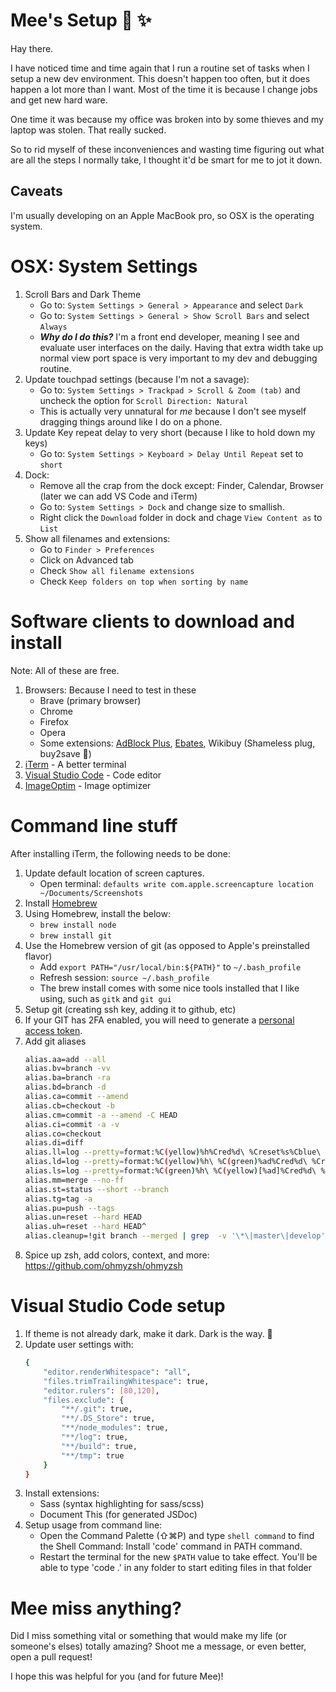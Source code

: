 # Mee's Setup :chicken: :sparkles:

Hay there.

I have noticed time and time again that I run a routine set of tasks when I
setup a new dev environment. This doesn't happen too often, but it does happen a
lot more than I want. Most of the time it is because I change jobs and get new
hard ware.

One time it was because my office was broken into by some thieves and my laptop
was stolen. That really sucked.

So to rid myself of these inconveniences and wasting time figuring out what are
all the steps I normally take, I thought it'd be smart for me to jot it down.

## Caveats

I'm usually developing on an Apple MacBook pro, so OSX is the operating system.

# OSX: System Settings

1. Scroll Bars and Dark Theme
    - Go to: `System Settings > General > Appearance` and select `Dark`
    - Go to: `System Settings > General > Show Scroll Bars` and select `Always`
    - ***Why do I do this?*** I'm a front end developer, meaning I see and
        evaluate user interfaces on the daily. Having that extra width
        take up normal view port space is very important to my dev and
        debugging routine.
2. Update touchpad settings (because I'm not a savage):
    - Go to: `System Settings > Trackpad > Scroll & Zoom (tab)` and uncheck
        the option for `Scroll Direction: Natural`
    - This is actually very unnatural for _me_ because I don't see myself
        dragging things around like I do on a phone.
3. Update Key repeat delay to very short (because I like to hold down my keys)
    - Go to: `System Settings > Keyboard > Delay Until Repeat` set to `short`
4. Dock:
    - Remove all the crap from the dock except: Finder, Calendar, Browser (later
        we can add VS Code and iTerm)
    - Go to: `System Settings > Dock` and change size to smallish.
    - Right click the `Download` folder in dock and chage `View Content as` to
        `List`
5. Show all filenames and extensions:
    - Go to `Finder > Preferences`
    - Click on Advanced tab
    - Check `Show all filename extensions`
    - Check `Keep folders on top when sorting by name`

# Software clients to download and install

Note: All of these are free.

1. Browsers: Because I need to test in these
    - Brave (primary browser)
    - Chrome
    - Firefox
    - Opera
    - Some extensions: [AdBlock Plus](https://adblockplus.org/),
        [Ebates](https://www.ebates.com/r/XOULON?eeid=28187),
        Wikibuy (Shameless plug, buy2save :kiss:)
2. [iTerm](https://www.iterm2.com/) - A better terminal
3. [Visual Studio Code](https://code.visualstudio.com/) - Code editor
4. [ImageOptim](https://imageoptim.com/mac) - Image optimizer

# Command line stuff

After installing iTerm, the following needs to be done:

1. Update default location of screen captures.
    - Open terminal: `defaults write com.apple.screencapture location ~/Documents/Screenshots`
2. Install [Homebrew](https://brew.sh/)
3. Using Homebrew, install the below:
    - `brew install node`
    - `brew install git`
4. Use the Homebrew version of git (as opposed to Apple's preinstalled flavor)
    - Add `export PATH="/usr/local/bin:${PATH}"` to `~/.bash_profile`
    - Refresh session: `source ~/.bash_profile`
    - The brew install comes with some nice tools installed that I like using,
        such as `gitk` and `git gui`
5. Setup git (creating ssh key, adding it to github, etc)
6. If your GIT has 2FA enabled, you will need to generate a [personal access token](https://help.github.com/en/github/authenticating-to-github/creating-a-personal-access-token-for-the-command-line).
7. Add git aliases
    ```sh
    alias.aa=add --all
    alias.bv=branch -vv
    alias.ba=branch -ra
    alias.bd=branch -d
    alias.ca=commit --amend
    alias.cb=checkout -b
    alias.cm=commit -a --amend -C HEAD
    alias.ci=commit -a -v
    alias.co=checkout
    alias.di=diff
    alias.ll=log --pretty=format:%C(yellow)%h%Cred%d\ %Creset%s%Cblue\ [%cn] --decorate --numstat
    alias.ld=log --pretty=format:%C(yellow)%h\ %C(green)%ad%Cred%d\ %Creset%s%Cblue\ [%cn] --decorate --date=short --graph
    alias.ls=log --pretty=format:%C(green)%h\ %C(yellow)[%ad]%Cred%d\ %Creset%s%Cblue\ [%cn] --decorate --date=relative
    alias.mm=merge --no-ff
    alias.st=status --short --branch
    alias.tg=tag -a
    alias.pu=push --tags
    alias.un=reset --hard HEAD
    alias.uh=reset --hard HEAD^
    alias.cleanup=!git branch --merged | grep  -v '\*\|master\|develop' | xargs -n 1 git branch -d
    ```
7. Spice up zsh, add colors, context, and more: https://github.com/ohmyzsh/ohmyzsh

# Visual Studio Code setup

1. If theme is not already dark, make it dark. Dark is the way.
    :new_moon_with_face:
2. Update user settings with:
    ```sh
    {
        "editor.renderWhitespace": "all",
        "files.trimTrailingWhitespace": true,
        "editor.rulers": [80,120],
        "files.exclude": {
            "**/.git": true,
            "**/.DS_Store": true,
            "**/node_modules": true,
            "**/log": true,
            "**/build": true,
            "**/tmp": true
        }
    }
    ```
2. Install extensions:
    - Sass (syntax highlighting for sass/scss)
    - Document This (for generated JSDoc)
3. Setup usage from command line:
    - Open the Command Palette (⇧⌘P) and type `shell command` to find the Shell Command: Install 'code' command in PATH command.
    - Restart the terminal for the new `$PATH` value to take effect. You'll be able to type 'code .' in any folder to start editing files in that folder


# Mee miss anything?

Did I miss something vital or something that would make my life (or someone's
elses) totally amazing? Shoot me a message, or even better, open a pull request!

I hope this was helpful for you (and for future Mee)!
